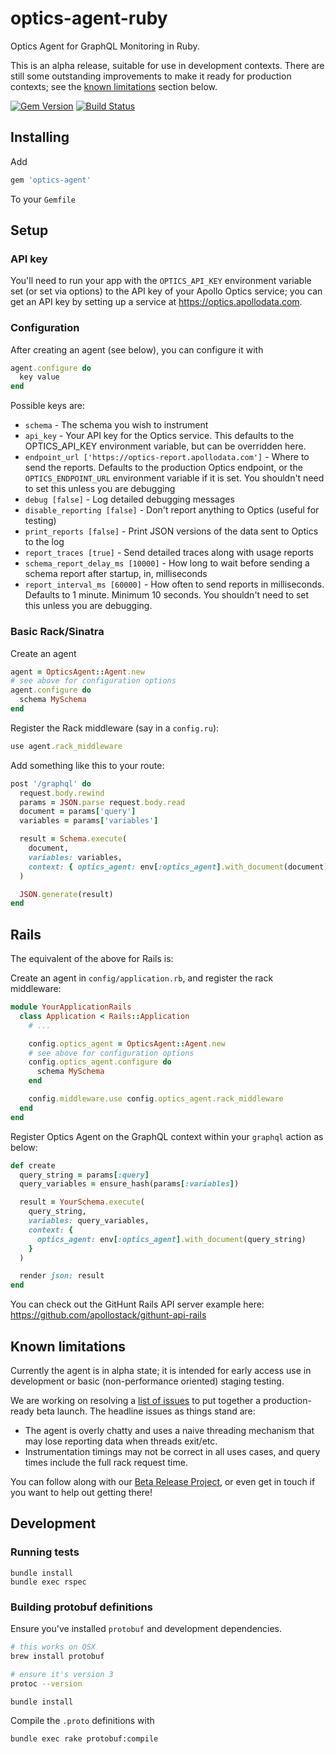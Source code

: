 # optics-agent-ruby
Optics Agent for GraphQL Monitoring in Ruby.

This is an alpha release, suitable for use in development contexts. There are still some outstanding improvements to make it ready for production contexts; see the [known limitations](#known-limitations) section below.

[![Gem Version](https://badge.fury.io/rb/optics-agent.svg)](https://badge.fury.io/rb/optics-agent) [![Build Status](https://travis-ci.org/apollostack/optics-agent-ruby.svg?branch=master)](https://travis-ci.org/apollostack/optics-agent-ruby)


## Installing

Add

```ruby
gem 'optics-agent'
```

To your `Gemfile`

## Setup

### API key

You'll need to run your app with the `OPTICS_API_KEY` environment variable set (or set via options) to the API key of your Apollo Optics service; you can get an API key by setting up a service at https://optics.apollodata.com.

### Configuration

After creating an agent (see below), you can configure it with

```rb
agent.configure do
  key value
end
```

Possible keys are:

  - `schema` - The schema you wish to instrument
  - `api_key` - Your API key for the Optics service. This defaults to the OPTICS_API_KEY environment variable, but can be overridden here.
  - `endpoint_url ['https://optics-report.apollodata.com']` - Where to send the reports. Defaults to the production Optics endpoint, or the `OPTICS_ENDPOINT_URL` environment variable if it is set. You shouldn't need to set this unless you are debugging
  - `debug [false]` - Log detailed debugging messages
  - `disable_reporting [false]` - Don't report anything to Optics (useful for testing)
  - `print_reports [false]` - Print JSON versions of the data sent to Optics to the log
  - `report_traces [true]` - Send detailed traces along with usage reports
  - `schema_report_delay_ms [10000]` - How long to wait before sending a schema report after startup, in, milliseconds
  - `report_interval_ms [60000]` - How often to send reports in milliseconds. Defaults to 1 minute. Minimum 10 seconds. You shouldn't need to set this unless you are debugging.

### Basic Rack/Sinatra

Create an agent

```ruby
agent = OpticsAgent::Agent.new
# see above for configuration options
agent.configure do
  schema MySchema
end
```

Register the Rack middleware (say in a `config.ru`):

```ruby
use agent.rack_middleware
```

Add something like this to your route:

```ruby
post '/graphql' do
  request.body.rewind
  params = JSON.parse request.body.read
  document = params['query']
  variables = params['variables']

  result = Schema.execute(
    document,
    variables: variables,
    context: { optics_agent: env[:optics_agent].with_document(document) }
  )

  JSON.generate(result)
end
```

## Rails

The equivalent of the above for Rails is:

Create an agent in `config/application.rb`, and register the rack middleware:

```ruby
module YourApplicationRails
  class Application < Rails::Application
    # ...

    config.optics_agent = OpticsAgent::Agent.new
    # see above for configuration options
    config.optics_agent.configure do
      schema MySchema
    end

    config.middleware.use config.optics_agent.rack_middleware
  end
end

```

Register Optics Agent on the GraphQL context within your `graphql` action as below:

```ruby
def create
  query_string = params[:query]
  query_variables = ensure_hash(params[:variables])

  result = YourSchema.execute(
    query_string,
    variables: query_variables,
    context: {
      optics_agent: env[:optics_agent].with_document(query_string)
    }
  )

  render json: result
end
```

You can check out the GitHunt Rails API server example here: https://github.com/apollostack/githunt-api-rails

## Known limitations

Currently the agent is in alpha state; it is intended for early access use in development or basic (non-performance oriented) staging testing.

We are working on resolving a [list of issues](https://github.com/apollostack/optics-agent-ruby/projects/1) to put together a production-ready beta launch. The headline issues as things stand are:

- The agent is overly chatty and uses a naive threading mechanism that may lose reporting data when threads exit/etc.
- Instrumentation timings may not be correct in all uses cases, and query times include the full rack request time.

You can follow along with our [Beta Release Project](https://github.com/apollostack/optics-agent-ruby/projects/1), or even get in touch if you want to help out getting there!

## Development

### Running tests

```
bundle install
bundle exec rspec
```

### Building protobuf definitions

Ensure you've installed `protobuf` and development dependencies.

```bash
# this works on OSX
brew install protobuf

# ensure it's version 3
protoc --version

bundle install
````

Compile the `.proto` definitions with

```bash
bundle exec rake protobuf:compile
```
